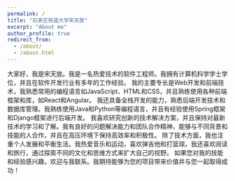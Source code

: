 ```yaml
---
permalink: /
title: "石家庄铁道大学宋天放"
excerpt: "About me"
author_profile: true
redirect_from: 
  - /about/
  - /about.html
---
```


   大家好，我是宋天放。我是一名热爱技术的软件工程师。我拥有计算机科学学士学位，并且在软件开发行业有多年的工作经验。
我的主要专长是Web开发和前端技术，我熟悉常用的编程语言如JavaScript、HTML和CSS，并且熟练使用各种前端框架和库，如React和Angular。
我还具备全栈开发的能力，熟悉后端开发技术和数据库管理。我熟练使用Java和Python等编程语言，并且有经验使用Spring框架和Django框架进行后端开发。
我喜欢研究创新的技术解决方案，并且保持对最新技术的学习和了解。我有良好的问题解决能力和团队合作精神，能够与不同背景和技能的人合作，并且在高压环境下保持高效率和积极性。
除了技术方面，我也注重个人发展和平衡生活。我热爱音乐和运动，喜欢弹吉他和打篮球。我还喜欢阅读和旅行，通过探索不同的文化和思维方式来扩大自己的视野。
如果您对我的技能和经验感兴趣，欢迎与我联系。我期待能够为您的项目带来价值并与您一起取得成功！
